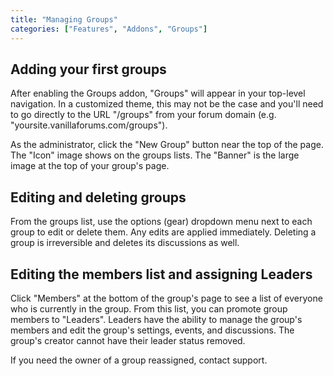 ```yaml
---
title: "Managing Groups"
categories: ["Features", "Addons", "Groups"]
---
```


## Adding your first groups

After enabling the Groups addon, "Groups" will appear in your top-level navigation. In a customized theme, this may not be the case and you'll need to go directly to the URL "/groups" from your forum domain (e.g. "yoursite.vanillaforums.com/groups").

As the administrator, click the "New Group" button near the top of the page. The "Icon" image shows on the groups lists. The "Banner" is the large image at the top of your group's page.

## Editing and deleting groups

From the groups list, use the options (gear) dropdown menu next to each group to edit or delete them. Any edits are applied immediately. Deleting a group is irreversible and deletes its discussions as well.

## Editing the members list and assigning Leaders

Click "Members" at the bottom of the group's page to see a list of everyone who is currently in the group. From this list, you can promote group members to "Leaders". Leaders have the ability to manage the group's members and edit the group's settings, events, and discussions. The group's creator cannot have their leader status removed.

If you need the owner of a group reassigned, contact support.
